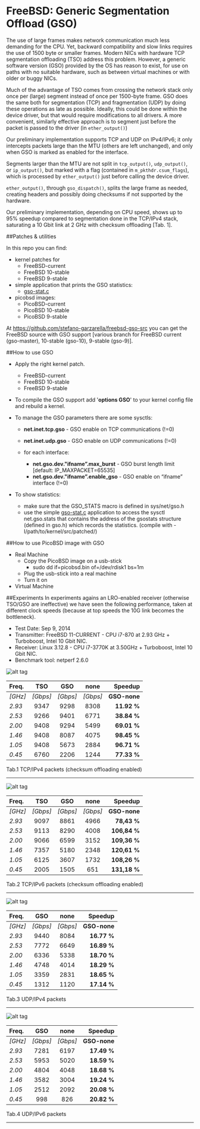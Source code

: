 FreeBSD: Generic Segmentation Offload (GSO)
===========

The use of large frames makes network communication much less demanding for the CPU. Yet, backward compatibility and slow links requires the use of 1500 byte or smaller frames.
Modern NICs with hardware TCP segmentation offloading (TSO) address this problem. However, a generic software version (GSO) provided by the OS has reason to exist, for use on paths with no suitable hardware, such as between virtual machines or with older or buggy NICs.

Much of the advantage of TSO comes from crossing the network stack only once per (large) segment instead of once per 1500-byte frame. GSO does the same both for segmentation (TCP) and fragmentation (UDP) by doing these operations as late as possible. Ideally, this could be done within the device driver, but that would require modifications to all drivers. A more convenient, similarly effective approach is to segment just before the packet is passed to the driver (in <code>ether_output()</code>)

Our preliminary implementation supports TCP and UDP on IPv4/IPv6; it only intercepts packets large than the MTU (others are left unchanged), and only when GSO is marked as enabled for the interface.

Segments larger than the MTU are not split in <code>tcp_output()</code>, <code>udp_output()</code>, or <code>ip_output()</code>, but marked with a flag (contained in <code>m_pkthdr.csum_flags</code>), which is processed by <code>ether_output()</code> just before calling the device driver.

<code>ether_output()</code>, through <code>gso_dispatch()</code>, splits the large frame as needed, creating headers and possibly doing checksums if not supported by the hardware.

Our preliminary implementation, depending on CPU speed, shows up to 95% speedup compared to segmentation done in the TCP/IPv4 stack, saturating a 10 Gbit link at 2 GHz with checksum offloading [Tab. 1].

##Patches & utilities

In this repo you can find: 
 * kernel patches for
	* FreeBSD-current
	* FreeBSD 10-stable
	* FreeBSD 9-stable
 * simple application that prints the GSO statistics:
	* [gso-stat.c](https://github.com/stefano-garzarella/freebsd-gso/blob/master/utilities/gso-stats.c)
 * picobsd images:
 	* PicoBSD-current
	* PicoBSD 10-stable
	* PicoBSD 9-stable 

At https://github.com/stefano-garzarella/freebsd-gso-src you can get the FreeBSD source with GSO support [various branch for FreeBSD current (gso-master), 10-stable (gso-10), 9-stable (gso-9)].

##How to use GSO

* Apply the right kernel patch.
	* FreeBSD-current
	* FreeBSD 10-stable
	* FreeBSD 9-stable

* To compile the GSO support add '**options GSO**' to your kernel config file and rebuild a kernel.

* To manage the GSO parameters there are some sysctls:
     * **net.inet.tcp.gso** - GSO enable on TCP communications (!=0)
     * **net.inet.udp.gso** - GSO enable on UDP communications (!=0)
 
     * for each interface:
          * **net.gso.dev."ifname”.max_burst** - GSO burst length limit [default: IP_MAXPACKET=65535]
          * **net.gso.dev."ifname”.enable_gso** - GSO enable on “ifname” interface (!=0)

* To show statistics:
     * make sure that the GSO_STATS macro is defined in sys/net/gso.h
     * use the simple [gso-stat.c](https://github.com/stefano-garzarella/freebsd-gso/blob/master/utilities/gso-stats.c) application to access the sysctl net.gso.stats that contains the address of the gsostats structure (defined in gso.h) which records the statistics. (compile with -I/path/to/kernel/src/patched/)

##How to use PicoBSD image with GSO

* Real Machine
	* Copy the PicoBSD image on a usb-stick
		* sudo dd if=picobsd.bin of=/dev/rdisk1 bs=1m
	* Plug the usb-stick into a real machine
	* Turn it on
* Virtual Machine

##Experiments
In experiments agains an LRO-enabled receiver (otherwise TSO/GSO are ineffective) we have seen the following performance, taken at different clock speeds (because at top speeds the 10G link becomes the bottleneck).

* Test Date: Sep 9, 2014
* Transmitter: FreeBSD 11-CURRENT - CPU i7-870 at 2.93 GHz + Turboboost, Intel 10 Gbit NIC.
* Receiver: Linux 3.12.8 - CPU i7-3770K at 3.50GHz + Turboboost, Intel 10 Gbit NIC.
* Benchmark tool: netperf 2.6.0

![alt tag](https://raw.githubusercontent.com/stefano-garzarella/freebsd-gso/master/experiments/exp_TCP_IP4.png)

| Freq. |   TSO   |   GSO   |   none   |  Speedup  |
| :----  | :-----: | :----:  | :----:   | -------: |
| *[GHz]* | *[Gbps]* | *[Gbps]*| *[Gbps]* | **GSO-none** |
| *2.93* | 9347 | 9298 | 8308 | **11.92 %** |
| *2.53* | 9266 | 9401 | 6771 | **38.84 %** |
| *2.00* | 9408 | 9294 | 5499 | **69.01 %** |
| *1.46* | 9408 | 8087 | 4075 | **98.45 %** |
| *1.05* | 9408 | 5673 | 2884 | **96.71 %** |
| *0.45* | 6760 | 2206 | 1244 | **77.33 %** |
Tab.1 TCP/IPv4 packets (checksum offloading enabled) 

-----------

![alt tag](https://raw.githubusercontent.com/stefano-garzarella/freebsd-gso/master/experiments/exp_TCP_IP6.png)

| Freq. |   TSO   |   GSO   |   none   |  Speedup  |
| :----  | :-----: | :----:  | :----:   | -------: |
| *[GHz]* | *[Gbps]* | *[Gbps]*| *[Gbps]* | **GSO-none** |
| *2.93* | 9097 | 8861 | 4966 | **78,43 %** |
| *2.53* | 9113 | 8290 | 4008 | **106,84 %** |
| *2.00* | 9066 | 6599 | 3152 | **109,36 %** |
| *1.46* | 7357 | 5180 | 2348 | **120,61 %** |
| *1.05* | 6125 | 3607 | 1732 | **108,26 %** |
| *0.45* | 2005 | 1505 |  651 | **131,18 %** |
Tab.2 TCP/IPv6 packets (checksum offloading enabled)  

-----------

![alt tag](https://raw.githubusercontent.com/stefano-garzarella/freebsd-gso/master/experiments/exp_UDP_IP4.png)

| Freq. |   GSO   |   none   |  Speedup  |
| :----  | :----:  | :----:   | -------: |
| *[GHz]* | *[Gbps]*| *[Gbps]* | **GSO-none** |
| *2.93* | 9440 | 8084 | **16.77 %** |
| *2.53* | 7772 | 6649 | **16.89 %** |
| *2.00* | 6336 | 5338 | **18.70 %** |
| *1.46* | 4748 | 4014 | **18.29 %** |
| *1.05* | 3359 | 2831 | **18.65 %** |
| *0.45* | 1312 | 1120 | **17.14 %** |
Tab.3 UDP/IPv4 packets

-----------

![alt tag](https://raw.githubusercontent.com/stefano-garzarella/freebsd-gso/master/experiments/exp_UDP_IP6.png)

| Freq. |   GSO   |   none   |  Speedup  |
| :----  | :----:  | :----:   | -------: |
| *[GHz]* | *[Gbps]*| *[Gbps]* | **GSO-none** |
| *2.93* | 7281 | 6197 | **17.49 %** |
| *2.53* | 5953 | 5020 | **18.59 %** |
| *2.00* | 4804 | 4048 | **18.68 %** |
| *1.46* | 3582 | 3004 | **19.24 %** |
| *1.05* | 2512 | 2092 | **20.08 %** |
| *0.45* |  998 |  826 | **20.82 %** |
Tab.4 UDP/IPv6 packets

-----------

